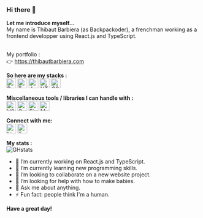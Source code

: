 ### Hi there 👋

<!--
**backpackoder/backpackoder** is a ✨ _special_ ✨ repository because its `README.md` (this file) appears on your GitHub profile.
-->

<b>Let me introduce myself...</b><br />
My name is Thibaut Barbiera (as Backpackoder), a frenchman working as a frontend developper using React.js and TypeScript.<br />
<br />

My portfolio :<br />
👉 https://thibautbarbiera.com

<b>So here are my stacks :</b><br />
<img src="https://cdn.jsdelivr.net/gh/devicons/devicon/icons/react/react-original.svg" alt="React logo" width="25px" />
<img src="https://cdn.jsdelivr.net/gh/devicons/devicon/icons/typescript/typescript-plain.svg" alt="TypeScript logo" width="25px" />
<img src="https://cdn.jsdelivr.net/gh/devicons/devicon/icons/javascript/javascript-plain.svg" alt="JavaScript logo" width="25px" />
<img src="https://cdn.jsdelivr.net/gh/devicons/devicon/icons/html5/html5-original.svg" alt="HTML5 logo" width="25px" />
<img src="https://cdn.jsdelivr.net/gh/devicons/devicon/icons/css3/css3-original.svg" alt="CSS3 logo" width="25px" />

<b>Miscellaneous tools / libraries I can handle with :</b><br />
<img src="https://cdn.jsdelivr.net/gh/devicons/devicon/icons/visualstudio/visualstudio-plain.svg" alt="VSCode logo" width="25px" />
<img src="https://cdn.jsdelivr.net/gh/devicons/devicon/icons/graphql/graphql-plain.svg" alt="GraphQL logo" width="25px" />
<img src="https://cdn.jsdelivr.net/gh/devicons/devicon/icons/firebase/firebase-plain.svg" alt="Firebase logo" width="25px" />
<img src="https://cdn.jsdelivr.net/gh/devicons/devicon/icons/materialui/materialui-original.svg" alt="MUI logo" width="25px" />

<b>Connect with me:</b><br />
[<img src="https://cdn.jsdelivr.net/gh/devicons/devicon/icons/linkedin/linkedin-original.svg" alt="Linkedin logo" width="25px" />]("https://www.linkedin.com/in/backpackoder/")
[<img src="https://cdn.jsdelivr.net/gh/devicons/devicon/icons/twitter/twitter-original.svg" alt="Twitter logo" width="25px" />]("https://twitter.com/backpackoder")

<b>My stats :</b><br :>
![GHstats](https://github-readme-stats.vercel.app/api?username=backpackoder&show_icons=true)

- 🔭 I’m currently working on React.js and TypeScript.
- 🌱 I’m currently learning new programming skills.
- 👯 I’m looking to collaborate on a new website project.
- 🤔 I’m looking for help with how to make babies.
- 💬 Ask me about anything.
- ⚡ Fun fact: people think I'm a human.

<b>Have a great day!</b>
